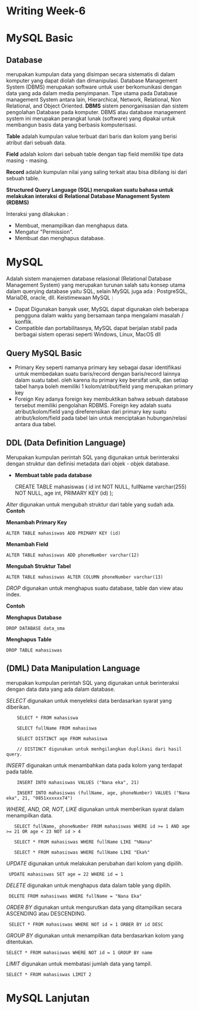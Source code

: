 # Writing Week-6

# MySQL Basic

## Database

merupakan kumpulan data yang disimpan secara sistematis di dalam komputer yang dapat diolah dan dimanipulasi.
Database Management System (DBMS) merupakan software untuk user berkomunikasi dengan data yang ada dalam media penyimpanan.
Tipe utama pada Database management System antara lain, Hierarchical, Network, Relational, Non Relational, and Object Oriented.
**DBMS** sistem penorganisasian dan sistem pengolahan Database pada komputer. DBMS atau database management system ini merupakan perangkat lunak (software) yang dipakai untuk membangun basis data yang berbasis komputerisasi.

 **Table** adalah kumpulan value terbuat dari baris dan kolom yang berisi atribut dari sebuah data.

 **Field** adalah kolom dari sebuah table dengan tiap field memiliki tipe data masing - masing.

 **Record** adalah kumpulan nilai yang saling terkait atau bisa dibilang isi dari sebuah table.
 
 
 **Structured Query Language (SQL) merupakan suatu bahasa untuk melakukan interaksi di Relational Database Management System (RDBMS)**
  
  Interaksi yang dilakukan :
  
 - Membuat, menampilkan dan menghapus data.
 - Mengatur "Permission".
 - Membuat dan menghapus database.
 
 # MySQL

Adalah sistem manajemen database relasional (Relational Database Management System) yang merupakan turunan salah satu konsep utama dalam querying database yaitu SQL, selain MySQL juga ada : PostgreSQL, MariaDB, oracle, dll. Keistimewaan MySQL :

- Dapat Digunakan banyak user, MySQL dapat digunakan oleh beberapa pengguna dalam waktu yang bersamaan tanpa mengalami masalah / konflik.
- Compatible dan portabilitasnya, MySQL dapat berjalan stabil pada berbagai sistem operasi seperti Windows, Linux, MacOS dll

## Query MySQL Basic

- Primary Key seperti namanya primary key sebagai dasar identifikasi untuk membedakan suatu baris/record dengan baris/record lainnya dalam suatu tabel. oleh karena itu primary key bersifat unik, dan setiap tabel hanya boleh memiliki 1 kolom/atribut/field yang merupakan primary key
- Foreign Key adanya foreign key membuktikan bahwa sebuah database tersebut memiliki pengolahan RDBMS. Foreign key adalah suatu atribut/kolom/field yang direferensikan dari primary key suatu atribut/kolom/field pada tabel lain untuk menciptakan hubungan/relasi antara dua tabel.


## DDL (Data Definition Language)

Merupakan kumpulan perintah SQL yang digunakan untuk berinteraksi dengan struktur dan definisi metadata dari objek - objek database.

- **Membuat table pada database**

    CREATE TABLE mahasiswas ( id int NOT NULL, fullName varchar(255) NOT NULL, age int, PRIMARY KEY (id) );
  
*Alter* digunakan untuk mengubah struktur dari table yang sudah ada. 
 **Contoh**
 
 **Menambah Primary Key**

    ALTER TABLE mahasiswas ADD PRIMARY KEY (id)
 
**Menambah Field**

    ALTER TABLE mahasiswas ADD phoneNumber varchar(12)

**Mengubah Struktur Tabel**
  
    ALTER TABLE mahasiswas ALTER COLUMN phoneNumber varchar(13)

*DROP* digunakan untuk menghapus suatu database, table dan view atau index. 

**Contoh** 
 
**Menghapus Database**
  
    DROP DATABASE data_sma

**Menghapus Table**
 
    DROP TABLE mahasiswas
 
## (DML) Data Manipulation Language
 
merupakan kumpulan perintah SQL yang digunakan untuk berinteraksi dengan data data yang ada dalam database. 
 
*SELECT* digunakan untuk menyeleksi data berdasarkan syarat yang diberikan.

        SELECT * FROM mahasiswa

        SELECT fullName FROM mahasiswa

        SELECT DISTINCT age FROM mahasiswa

        // DISTINCT digunakan untuk menhgilangkan duplikasi dari hasil query.

 *INSERT* digunakan untuk menambahkan data pada kolom yang terdapat pada table. 

        INSERT INTO mahasiswas VALUES ("Nana eka", 21)

        INSERT INTO mahasiswas (fullName, age, phoneNumber) VALUES ("Nana eka", 21, "0851xxxxxx74")

*WHERE, AND, OR, NOT, LIKE* digunakan untuk memberikan syarat dalam menampilkan data.  
 
       SELECT fullName, phoneNumber FROM mahasiswas WHERE id >= 1 AND age >= 21 OR age < 23 NOT id > 4

       SELECT * FROM mahasiswas WHERE fullName LIKE "%Nana"

       SELECT * FROM mahasiswas WHERE fullName LIKE "Eka%"
       
*UPDATE* digunakan untuk melakukan perubahan dari kolom yang dipilih. 

     UPDATE mahasiswas SET age = 22 WHERE id = 1


*DELETE* digunakan untuk menghapus data dalam table yang dipilih. 

     DELETE FROM mahasiswas WHERE fullName = "Nana Eka"

*ORDER BY* digunakan untuk mengurutkan data yang ditampilkan secara ASCENDING atau DESCENDING.

     SELECT * FROM mahasiswas WHERE NOT id = 1 ORBER BY id DESC
     
*GROUP BY* digunakan untuk menampilkan data berdasarkan kolom yang ditentukan.

    SELECT * FROM mahasiswas WHERE NOT id = 1 GROUP BY name

*LIMIT* digunakan untuk membatasi jumlah data yang tampil.

    SELECT * FROM mahasiswas LIMIT 2
 
 
 # MySQL Lanjutan
 
 

















 
 
 
